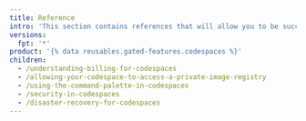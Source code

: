 ```yaml
---
title: Reference
intro: 'This section contains references that will allow you to be successful with {% data variables.product.prodname_codespaces %}'
versions:
  fpt: '*'
product: '{% data reusables.gated-features.codespaces %}'
children:
  - /understanding-billing-for-codespaces
  - /allowing-your-codespace-to-access-a-private-image-registry
  - /using-the-command-palette-in-codespaces
  - /security-in-codespaces
  - /disaster-recovery-for-codespaces
---
```


